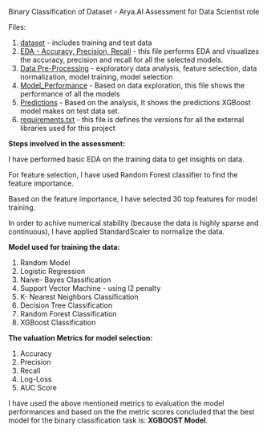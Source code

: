 Binary Classification  of Dataset - Arya.AI Assessment for Data Scientist role

Files:

1. [dataset](https://github.com/Shagun0402/Arya.AI-Assessment-Binary-Classification/tree/main/Binary%20Classification/dataset) - includes training and test data
3. [EDA - Accuracy, Precision, Recall](https://github.com/Shagun0402/Arya.AI-Assessment-Binary-Classification/blob/main/Binary%20Classification/EDA%20-%20Accuracy%2C%20Precision%2C%20Recall%20.ipynb) - this file performs EDA and visualizes the accuracy, precision and recall for all the selected models.
2. [Data Pre-Processing](https://github.com/Shagun0402/Arya.AI-Assessment-Binary-Classification/blob/main/Binary%20Classification/Data%20Pre-processing.ipynb) - exploratory data analysis, feature selection, data normalization, model training, model selection
3. [Model_Performance](https://github.com/Shagun0402/Arya.AI-Assessment-Binary-Classification/blob/main/Binary%20Classification/Model_Performance.ipynb) - Based on data exploration, this file shows the performance of all the models
4. [Predictions](https://github.com/Shagun0402/Arya.AI-Assessment-Binary-Classification/blob/main/Binary%20Classification/Predictions.ipynb) - Based on the analysis, It shows the predictions XGBoost model makes on test data set. 
5. [requirements.txt](https://github.com/Shagun0402/Arya.AI-Assessment-Binary-Classification/blob/main/Binary%20Classification/requirements.txt) - this file is defines the versions for all the external libraries used for this project


**Steps involved in the assessment:** 

I have performed basic EDA on the training data to get insights on data. 

For feature selection, I have used Random Forest classifier to find the feature importance.

Based on the feature importance, I have selected 30 top features for model training. 

In order to achive numerical stability (because the data is highly sparse and continuous), I have applied StandardScaler to normalize the data.

**Model used for training the data:**
1. Random Model
2. Logistic Regression
3. Naive- Bayes Classification
4. Support Vector Machine - using l2 penalty
5. K- Nearest Neighbors Classification
6. Decision Tree Classification
7. Random Forest Classification
8. XGBoost Classification

**The valuation Metrics for model selection:**
1. Accuracy
2. Precision
3. Recall
4. Log-Loss
5. AUC Score

I have used the above mentioned metrics to evaluation the model performances and based on the the metric scores concluded that the best model for the binary classification task is: **XGBOOST Model**.



